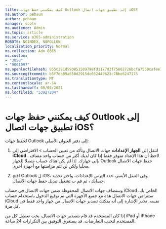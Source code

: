 ```yaml
---
title: كيف يمكنني حفظ جهات Outlook إلى تطبيق جهات اتصال iOS؟
ms.author: pebaum
author: pebaum
manager: scotv
ms.audience: Admin
ms.topic: article
ms.service: o365-administration
ROBOTS: NOINDEX, NOFOLLOW
localization_priority: Normal
ms.collection: Adm_O365
ms.custom:
- "3058"
- "9001097"
ms.openlocfilehash: 955c381d59b85150979efd1177d3f75802726bcfa7550cafee7eb0fb8e7381d2
ms.sourcegitcommit: b5f7da89a650d2915dc652449623c78be6247175
ms.translationtype: MT
ms.contentlocale: ar-SA
ms.lasthandoff: 08/05/2021
ms.locfileid: "53927204"
---
```

# <a name="how-do-i-save-my-outlook-contacts-to-my-ios-contacts-app"></a>كيف يمكنني حفظ جهات Outlook إلى تطبيق جهات اتصال iOS؟

لحفظ جهات Outlook إلى دفتر العنوان الأصلي:
 
1. انتقل إلى **الجهاز الإعدادات** جهات الاتصال وتأكد من تعيين الحساب  >   الافتراضي إلى **iCloud**  . لاحظ أن هذا الإعداد متوفر فقط إذا كان لديك أكثر من حساب واحد مضاف إلى جهازك. إذا لم يكن هناك حساب متصلا للجهاز، Outlook حفظ جهات الاتصال محليا ولكن لن تتم مزامنتها مع أجهزة أخرى.
 
2. افتح Outlook ل iOS، وفي التنقل الأيسر، حدد الترس الإعدادات، واختر تحديد حسابك  **،** ثم قم ب تشغيل تبديل حفظ جهات الاتصال.
 
وستضاف جهات الاتصال المحفوظة ضمن جهات الاتصال في حساب iCloud الخاص بك. ستتزامن جهات الاتصال هذه مع جميع الأجهزة التي تم توقيع الدخول باستخدام حساب iCloud نفسه. تجدر الإشارة إلى أنه يمكنك تصدير جهات الاتصال من جهاز واحد فقط في كل مرة.
 
إذا كان المستخدم قد قام بتصدير جهات الاتصال، يجب تعطيل كل من iPad أو iPhone المستخدم لتجنب التعارضات. قد يستغرق التوفيق بين التكرارات 24 ساعة.